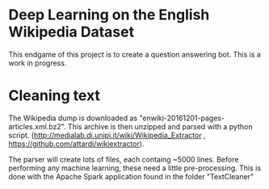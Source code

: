 # Deep Learning on the English Wikipedia Dataset

This endgame of this project is to create a question answering bot. This is a work in progress.

# Cleaning text
The Wikipedia dump is downloaded as "enwiki-20161201-pages-articles.xml.bz2". This archive is then unzipped and parsed with
a python script. (http://medialab.di.unipi.it/wiki/Wikipedia_Extractor , https://github.com/attardi/wikiextractor).

The parser will create lots of files, each containg ~5000 lines. Before performing any machine learning, these need a little
pre-processing. This is done with the Apache Spark application found in the folder "TextCleaner"